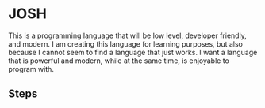 # JOSH

This is a programming language that will be low level, developer friendly, and
modern. I am creating this language for learning purposes, but also
because I cannot seem to find a language that just works. I want a language
that is powerful and modern, while at the same time, is enjoyable to program
with.

## Steps
